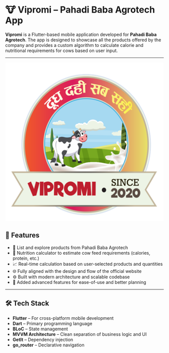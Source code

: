 # 🐮 Vipromi – Pahadi Baba Agrotech App



**Vipromi** is a Flutter-based mobile application developed for **Pahadi Baba Agrotech**. The app is designed to showcase all the products offered by the company and provides a custom algorithm to calculate calorie and nutritional requirements for cows based on user input.

---
![Vipromi Banner](assets/images/app_icon_2.png)


## 🚀 Features

- 🛒 List and explore products from Pahadi Baba Agrotech  
- 🐄 Nutrition calculator to estimate cow feed requirements (calories, protein, etc.)  
- 📈 Real-time calculation based on user-selected products and quantities  
- 🌐 Fully aligned with the design and flow of the official website  
- ⚙️ Built with modern architecture and scalable codebase  
- 🧠 Added advanced features for ease-of-use and better planning

---

## 🛠️ Tech Stack

- **Flutter** – For cross-platform mobile development  
- **Dart** – Primary programming language  
- **BLoC** – State management  
- **MVVM Architecture** – Clean separation of business logic and UI  
- **GetIt** – Dependency injection  
- **go_router** – Declarative navigation



